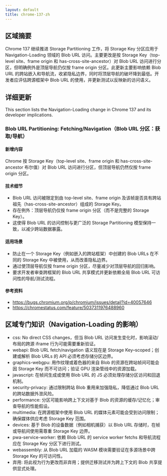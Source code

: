 ```yaml
---
layout: default
title: chrome-137-zh
---
```


## 区域摘要

Chrome 137 继续推进 Storage Partitioning 工作，将 Storage Key 分区应用于 Navigation-Loading 领域的 Blob URL 访问。主要更改是按 Storage Key（top-level site、frame origin 和 has-cross-site-ancestor）对 Blob URL 访问进行分区，但明确例外是顶层导航仍仅按 frame origin 分区。此更新主要影响依赖 Blob URL 的跨站嵌入和导航流，收紧隐私边界，同时将顶层导航的破坏降到最低。开发者应评估跨源框架中 Blob URL 的使用，并更新测试以反映新的访问语义。

## 详细更新

This section lists the Navigation-Loading change in Chrome 137 and its developer implications.

### Blob URL Partitioning: Fetching/Navigation（Blob URL 分区：获取/导航）

#### 新增内容
Chrome 按 Storage Key（top-level site、frame origin 和 has-cross-site-ancestor 布尔值）对 Blob URL 访问进行分区，但顶层导航仍然仅按 frame origin 分区。

#### 技术细节
- Blob URL 访问被限定到由 top-level site、frame origin 及该帧是否具有跨站祖先（has-cross-site-ancestor）组成的 Storage Key。
- 存在例外：顶层导航仍仅按 frame origin 分区（而不是完整的 Storage Key）。
- 这使得 Blob URL 的访问控制与更广泛的 Storage Partitioning 模型保持一致，以减少跨站数据暴露。

#### 适用场景
- 防止在一个 Storage Key（例如嵌入的跨站框架）中创建的 Blob URLs 在不同的 Storage Key 中被使用，从而改善隐私边界。
- 通过使顶层导航仅按 frame origin 分区，尽量减少对顶层导航的回归影响。
- 要求开发者审查跨框架的 Blob URL 共享模式并更新依赖全局 Blob URL 可访问性的导航/测试流程。

#### 参考资料
- https://bugs.chromium.org/p/chromium/issues/detail?id=40057646
- https://chromestatus.com/feature/5037311976488960

## 区域专门知识（Navigation-Loading 的影响）

- css: No direct CSS changes，但当 Blob URL 访问发生变化时，影响滚动/布局的跨源 iframe 行为可能需要重新验证。
- webapi: Blob URL fetch/navigation 语义现在是 Storage Key–scoped；创建或解析 Blob URLs 的 API 必须考虑存储分区边界。
- graphics-webgpu: 用作纹理或着色器的来自 Blob 的资源在跨站帧间可能会因 Storage Key 而不可访问；验证 GPU 渲染管线中的资源加载。
- javascript: 在帧间生成或使用 Blob URL 的 JS 必须处理存储分区访问和回退机制。
- security-privacy: 通过限制跨站 Blob 重用来加强隐私，降低通过 Blob URL 的跨站数据外泄风险。
- performance: 分区可能影响跨上下文对基于 Blob 的资源的缓存/记忆化；审查导航的性能假设。
- multimedia: 在跨源框架中使用 Blob URL 的媒体元素可能会受到访问限制；确保媒体供应考虑 Storage Key 范围。
- devices: 基于 Blob 的设备数据（例如相机捕获）以 Blob URL 存储时，在帧或导航间使用需尊重 Storage Key 边界。
- pwa-service-worker: 依赖 Blob URL 的 service worker fetchs 和导航流程应在 Storage Key 分区下进行测试。
- webassembly: 从 Blob URL 加载的 WASM 模块需要验证在多源场景中跨 Storage Key 的可访问性。
- 弃用: 将此视为行为更改而非弃用；提供迁移测试并为跨上下文的 Blob 共享提供显式处理。

